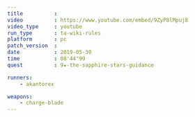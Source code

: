 ```yaml
---
title          :
video          : https://www.youtube.com/embed/9ZyP8lMpuj8
video_type     : youtube
run_type       : ta-wiki-rules
platform       : pc
patch_version  :
date           : 2019-05-30
time           : 08'44"99
quest          : 9★-the-sapphire-stars-guidance

runners:
    - akantorex

weapons:
    - charge-blade
---
```

